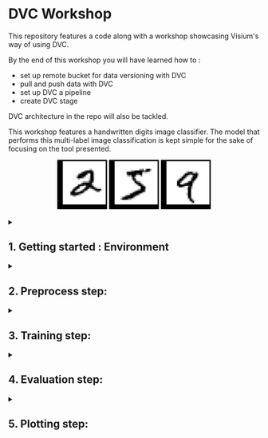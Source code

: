 
# DVC Workshop


This repository features a code along with a workshop showcasing Visium's way of using DVC.


By the end of this workshop you will have learned how to :
- set up remote bucket for data versioning with DVC
- pull and push data with DVC
- set up DVC a pipeline
- create DVC stage


DVC architecture in the repo will also be tackled.


This workshop features a handwritten digits image classifier. The model that performs this multi-label image classification is kept simple for the sake of focusing on the tool presented.
<p align="middle">
<img src="https://github.com/VisiumCH/dvc-workshop/blob/tuto-complete/data/sample_images/two.png" width="100" />
<img src="https://github.com/VisiumCH/dvc-workshop/blob/tuto-complete/data/sample_images/five.png" width="100" />
<img src="https://github.com/VisiumCH/dvc-workshop/blob/tuto-complete/data/sample_images/nine.png" width="100" />
</p>



<details>
<summary><h2>1. Getting started : Environment</h2></summary>




### Install python 3.10 with pyenv


**Disclaimer** : If you already have Python __3.10__ installed locally you may skip this part.


This workshop will require you to have a working Python 3.10 installation and is enforced in our environment manager. In case you don't have any Python install (highly unlikely...) or other versions installed, we recommend using (drum roll ...) `pyenv`, to create a virtual environment, install and manage different Python versions. This is a standard used in Visium.


In case pyenv installation is too cumbersome, you can always revert the python version of the environment to the one you have locally.


To install this package, follow the [recommendations](https://github.com/pyenv/pyenv) according to your operating system. Though we suggest using the installer by running


```bash
curl https://pyenv.run | bash
```


Then, you can list all Python 3.10 releases available for install by running:


```bash
pyenv install --list | grep " 3.10"
```


and pick one to install running:


```bash
pyenv install <version>
```


and set it as default Python version:


```bash
pyenv global <version>
```


you can check at all times which versions are installed locally and which one is used with:


```bash
pyenv versions
```




## Manage your python environment


### Install pipenv




This workshop uses`pipenv` as package manager, if you don't have it installed, it is available with `pip` running:


```
pip install pipenv
```




### Set up the environment - Pipenv
The python environment is managed with `pipenv`. You can set up your environment with the following steps:

- Run `pipenv lock` to generate the `Pipfile.lock` which lists the version of your python packages.
- Run `pipenv install --dev` to actually create a virtual environment and install the python packages. The flag `--dev` allows you to install the development packages (for linting, ...).


`pipenv` relies upon the *Pipfile* to install the required packages. By default, we have specified a few libraries to install.

Take a look at the *Pipfile*. Can you figure out its logic?

You can install new libraries either by asking pipenv to do so:


```
pipenv install <package_name>
```


or by editing the *Pipfile* with your library:


```
<package_name> = <version>
```

by putting "*" in place of ```<version>```, you let `pipenv` manage the versions of all libraries to avoid conflict dependencies.


>#### 📓 Exercise
>
>We intentionally left out a tensorflow library to install, add the following to your environment :
>
>* tensorflow
>
>For Mac OS, install:
>
>
>* tensorflow-macos
>
>
>Finally, looking at the dev section, you might have guessed that those packages are here to aid during development. As such, `black` is a python code formatter, `isort` to order the imports, `pre-commit`to ensure no code is pushed with formating etc...
>
>
>adding the ```--dev``` during the install will allow you to use these libraries.

### Set up the environment - Google Computing Service Plateform Credentials

During this workshop, we are going to be using storage services of Google Computing Service Platform (GCP). To that end, we have created for this workshop a service account, with an associate secret key. You will be using this service account to authenticate to GCP. You will find the key in the slack channel dedicated to the workshop. Store the key in a `json` file under `key.json`, and record the path to that file.




Next, we are going to store the path in the environment variable in a .env file. If it is not already there, create a .env file and write:




```
export GOOGLE_APPLICATION_CREDENTIALS = `<Path_to_key.json>`
```


`<Path_to_key.json>` being the path to the secret key of the service account.


That way, upon environment creation with pipenv, the variable will be set properly and you will be able to communicate with the google cloud storage bucket.



### Activate and use your environment


To run code under your newly set up environment, you have two options:


- *Open a shell*: activate your environment with `pipenv shell`. Note that this command will also source environment variables from your `.env` file.




### Pipenv and GitHub


Make sure to commit the `Pipfile.lock` in `git`. It will make your code more reproducible because other developers could install the exact same python packages as you used.


---


</details>

<details>

<summary><h2>2. Preprocess step:</h2></summary>

Now that we have properly set the environment, let's get in the nitty gritty of this workshop.


In this part, you are going to learn how to:


* Set up a DVC remote storage
* Understand DVC pipeline step
* Understand DVC data versioning workflow


and also brush up a bit on your... Python skills!


As you might have guessed, one of the reasons we use DVC at Visium when it comes to ML projects is its versatility, allowing us to version code, data, models but also to architect the execution pipeline.


We will come to that during this part, but first let's get our hands on some data!


To keep the focus on the tool rather than the problem, we've decided during this workshop to code a small image classification model that labels handwritten digits images in black and white (also known as mnist :)).


For preprocessing, your goal will be to standardize the images and apply some rotation ... In the Visium way!


That means, implementing a proper DVC step for preprocessing and versioning the output data of this step.


Now, we have set up a Google Storage (gs) Bucket where we store our data and later the different versioned files. As for a client project, two buckets are often created, here :


* ext-workshop-raw: keeping safe the original version of the data
* ext-dvc-workshop-cache: storing the different file hashes (versions)


First step will be to get the data from the first bucket. This will be the very first step of our DVC pipeline and a good example of how to set up one.




### A. DVC Pipeline

DVC Pipelines allows you to version control your code and track changes at all times. Pipelines are organized on steps with possible dependencies. As such if a step changes, DVC detects code edits and output changes of that given step and runs the all other dependent steps to reflect the modifications.


On the other hand, if a change in a given step has no incidence on other upstream ones, DVC will not re-run the complete pipeline all-over.

File hashes can be seen in the __dvc.lock__ file and pipeline steps in the __dvc.yaml__ one.


Steps have :
- a name : here same as the name of the directory.
- dependencies : directory and files used for running it
- outputs : files or directory where outputs are stored.
- parameters : usually user defined parameters the step depends on. Here contained in __dvc_workshop/params.py__.
- command : Python command for dvc to run the step.


With the cookiecutter architecture, steps are pre-defined, and you can adapt them with the appropriate changes directly in the __dvc.yaml__. DVC detects outputs of each step and pushes changes to the remote automatically.


To manually create a step, you can use:


```
dvc add stage -n <stage name> -d <dependencies> -p <parameters> -o <outputs> cmd
```
You can also checkout the file structure in the __Pipfile__ and implement the step manually.






#### B. Downloading data


To pull the data from the gs bucket, we have coded a small script on which we are going to be building out the data retrieving step. You can look up the script under __dvc_workshop/utils/generate_mnist_dataset.py__.
The objective of this step will be to execute this script, store data under __data/download_mnist__. As explained above, it is also important to mention the dependencies to keep track of the versions of, here the script and bucket raw data used. There are no particular parameters for this step.


Therefore, we execute the following command to create our first step:


```
dvc stage add -n download_mnist -d gs://ext-dvc-workshop-raw/mnist -d dvc_workshop/utils/generate_mnist_dataset.py -o data/download_mnist python -m dvc_workshop.utils.generate_mnist_dataset --output-image-path "data/download_mnist/Images" --output-df-path "data/download_mnist"
```


You can look up for yourself the result of this command by opening up the __dvc.yaml__ and spotting the changes...


#### C. Remote Bucket


Now, the second step before going right into the preprocessing is setting up a "remote" for DVC. By specifying a remote, we instruct DVC the locations where to store file versions. When tracking a new file (by specifying it as a dependence in step as seen above for example), DVC comptes a hash of that file to fix its state. Later on, we would like to store all computed hashes in a remote location, other than your local cache, and more importantly shared. That way, if many developers work on the same project, that can all get access to the latest versions of the codes, models, data ... (without computing them!)


This is where the second gs bucket comes in handy. For instance, upon downloading the raw mnist data, we would like to version this data in case it gets corrupted in the future, we can always back track to it. You can think of it as a git repository, as a matter of fact, DVC is built on top of git, so a lot of the commands are similar. As such, when adding files to be tracked using


```
dvc add <file_name>
```

the destination of the corresponding files hashes when pushed:

```
dvc push
```
are sent to the remote.

Finally, you need to instantiate remote running:

```
dvc remote add -d <remote-name> gs://<bucket-name>/<folder-name>
```
with `<bucket-name>` being dvc-workshop-cache and `<folder-name>` your SCIPER number. You can name the remote as you please but let's agree on calling it dvc-workshop.


You can look at the effect of this command in the config file under __.dvc__.


#### D. Piecing it together:


You have successfully set up your first DVC step and declared a default remote storage location. Now you are going to test out this workflow.


With dvc you can first visualize your pipeline by running:


```
dvc dag
```


this will display the directed acyclic graph, featuring your steps and the dependencies among each of them.


For now, the DAG displayed only contains one step but we will get back to that shortly.


To execute the pipeline, you can run:


```
dvc repro
````
This reproduces the steps in order accounting for changes if any.


Last but not least, dependencies, parameters and outputs in the pipeline are automatically versioned (no need to run ```dvc add <file>```) upon execution. The last step will be to push the generated hashes back to the remote we set up!


#### E. Time to exercise:


It is TIME.


In this part, the objective is create a dvc preprocess step that:


1. loads data from previously downloaded
2. applies standardization, some rotation and cropping
3. saves the output images under ___data/preprocess___


and then push the resulting files to the remote.

We have already implemented the code structure for loading data, rotating and cropping in ___dvc_workshop/pipeline/preprocess.py___. Standardization was left empty intentionally for you to fill it.




Remember to have a look at the DAG once you have created your pipeline.

---

</details>


<details>
<summary><h2>3. Training step:</h2></summary>

In this step, you are going to be implementing and training a small multilabel classification model.


The idea is to understand how DVC handles the execution of the steps as they grow more numerous.


The model implemented has shown some overfitting, and we would like you to add some dropout layers to the mix to mitigate this effect. Head to the model folder
and checkout the instructions in ___dvc_workshop/models/classifier.py___.


We have implemented for you the complete training procedure under ___dvc_workshop/pipeline/train/training.py___.


As you might have guessed, your task will be to implement the training dvc step. You should have a look at the files above as well as some of their dependencies to figure out the different elements of your step.


At the end, your dag should look like the following:


<pre>
+----------------+
| download_mnist |
+----------------+
        *
        *
        *
  +------------+
  | preprocess |
  +------------+
        *
        *
        *
    +-------+
    | train |
    +-------+
</pre>


Don't forget to push the output of this step hashes to the remote.


Also, you can play around to better understand DVC's functioning for instance by deleting the local preprocess data and pulling it again from the remote. You can also rerun the pipeline after that, or modify some of the files before running it.


---
</details>

 
<details>
<summary><h2>4. Evaluation step:</h2></summary>

You should now have successfully trained your classifier and have it saved along with the training history. Let's evaluate the model on the test set you generated earlier.


Once again, your job here is to complete the code snippet in __dvc_workshop/pipeline/evaluate.py__ and right down the DVC step accordingly. Make sure to include all dependencies :-).


---

</details>



<details>
<summary><h2>5. Plotting step:</h2></summary>

In this part you are asked to complete the code for plotting the validation loss and accuracy of the training history. Remember to leverage DVC while respecting the code architecture to implement a new step in the pipeline. The resulting plots should be saved in the same manner other steps did.


Remember to look at existing functions to leverage and to push your results to the remote.

The resulting pipeline from all the above steps should look like the following:


<pre>
    +----------------+       
    | download_mnist |       
    +----------------+       
             *               
             *               
             *               
      +------------+         
      | preprocess |         
      +------------+         
        *        **          
      **           *         
     *              **       
+-------+              *      
| train |*             *      
+-------+ ***          *      
   *        ***       *      
   *           ***    *      
   *              **  *      
+------+         +----------+ 
| plot |         | evaluate | 
+------+         +----------+ 
</pre>


</details>



